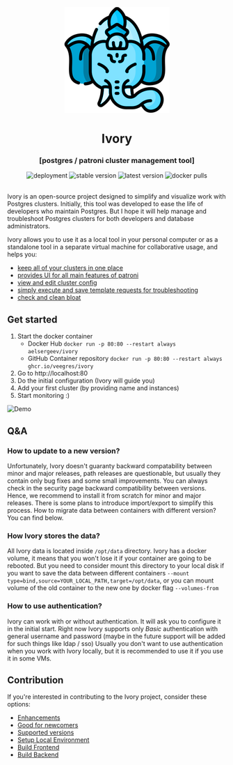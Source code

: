 <div style="text-align: center;" align="center">
   <img src="web/public/ivory.png" alt="logo" />

   # Ivory
   ### [postgres / patroni cluster management tool]

   <img src="https://img.shields.io/github/deployments/veegres/ivory/production" alt="deployment" />
   <img src="https://img.shields.io/docker/v/aelsergeev/ivory/latest?label=stable" alt="stable version" />
   <img src="https://img.shields.io/docker/v/aelsergeev/ivory?label=latest" alt="latest version" />
   <img src="https://img.shields.io/docker/pulls/aelsergeev/ivory" alt="docker pulls" />
</div>

<br>

Ivory is an open-source project designed to simplify and visualize work with Postgres clusters.
Initially, this tool was developed to ease the life of developers who maintain Postgres.
But I hope it will help manage and troubleshoot Postgres clusters for both developers and database administrators.

Ivory allows you to use it as a local tool in your personal computer or as a standalone tool
in a separate virtual machine for collaborative usage, and helps you:
- [keep all of your clusters in one place](doc/clusters.md)
- [provides UI for all main features of patroni](doc/overview.md)
- [view and edit cluster config](doc/config.md)
- [simply execute and save template requests for troubleshooting](doc/instance.md)
- [check and clean bloat](doc/bloat.md)

## Get started
1. Start the docker container
   - Docker Hub `docker run -p 80:80 --restart always aelsergeev/ivory`
   - GitHub Container repository `docker run -p 80:80 --restart always ghcr.io/veegres/ivory`
2. Go to http://localhost:80
3. Do the initial configuration (Ivory will guide you)
4. Add your first cluster (by providing name and instances)
5. Start monitoring :)

![Demo](doc/images/demo.gif)

## Q&A

### How to update to a new version?
Unfortunately, Ivory doesn't guaranty backward compatability between minor and major releases, path releases
are questionable, but usually they contain only bug fixes and some small improvements. You can always check
in the security page backward compatibility between versions. Hence, we recommend to install it from scratch
for minor and major releases. There is some plans to introduce import/export to simplify this process. How
to migrate data between containers with different version? You can find below.

### How Ivory stores the data?
All Ivory data is located inside `/opt/data` directory. Ivory has a docker volume, it means that you won't
lose it if your container are going to be rebooted. But you need to consider mount this directory to your 
local disk if you want to save the data between different containers 
`--mount type=bind,source=YOUR_LOCAL_PATH,target=/opt/data`, or you can mount volume of the 
old container to the new one by docker flag `--volumes-from`

### How to use authentication?
Ivory can work with or without authentication. It will ask you to configure it in the initial start. Right now
Ivory supports only _Basic_ authentication with general username and password (maybe in the future support
will be added for such things like ldap / sso)
Usually you don't want to use authentication when you work with Ivory locally, but it is recommended
to use it if you use it in some VMs.

## Contribution

If you're interested in contributing to the Ivory project, consider these options:

- [Enhancements](https://github.com/veegres/ivory/issues)
- [Good for newcomers](https://github.com/veegres/ivory/issues?q=is%3Aissue+is%3Aopen+label%3A%22good+first+issue%22)
- [Supported versions](SECURITY.md)
- [Setup Local Environment](docker/development/README.md)
- [Build Frontend](web/README.md)
- [Build Backend](service/README.md)
